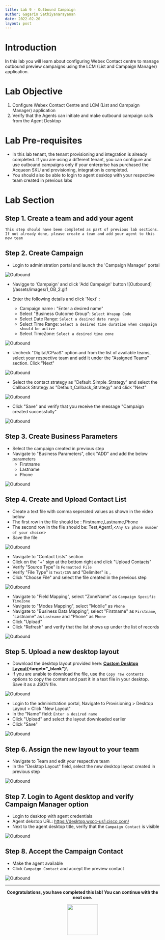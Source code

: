```yaml
---
title: Lab 9 - Outbound Campaign
author: Gagarin Sathiyanarayanan
date: 2022-02-20
layout: post
---
```


# Introduction
In this lab you will learn about configuring Webex Contact centre to manage outbound preview campaigns using the LCM (List and Campaign Manager) application.
# Lab Objective
1. Configure Webex Contact Centre and LCM (List and Campaign Manager) application
2. Verify that the Agents can initiate and make outbound campaign calls from the Agent Desktop

# Lab Pre-requisites
- In this lab tenant, the tenant provisioning and integration is already completed. If you are using a different tenant, you can configure and use outbound campaigns only if your enterprise has purchased the Acqueon SKU and provisioning, integration is completed. 
- You should also be able to login to agent desktop with your respective team created in previous labs


# Lab Section

## Step 1. Create a team and add your agent

`This step should have been completed as part of previous lab sections. If not already done, please create a team and add your agent to this new team`

## Step 2. Create Campaign

- Login to administration portal and launch the 'Campaign Manager' portal 

![Outbound](/assets/images/1_OB_1.gif)


- Navigge to 'Campaign' and click 'Add Campaign' button
![Outbound](/assets/images/1_OB_2.gif


- Enter the following details and click 'Next' : 
  - Campaign name : "Enter a desired name"
  - Select "Business Outcome Group": `Select Wrapup Code`
  - Select Date Range: `Select a desired date range`
  - Select Time Range: `Select a desired time duration when campaign should be active`
  - Select TimeZone: `Select a desired time zone`


![Outbound](/assets/images/1_OB_3.gif)


- Uncheck "Digital/CPaaS" option and from the list of available teams, select your respective team and add it under the "Assigned Teams" section. Click "Next"   

![Outbound](/assets/images/1_OB_4.gif)


- Select the contact strategy as "Default_Simple_Strategy" and select the Callback Strategy as "Default_Callback_Strategy" and click "Next"

![Outbound](/assets/images/1_OB_5.gif)


- Click "Save" and verify that you receive the message "Campaign created successfully"

![Outbound](/assets/images/1_OB_6.gif)



## Step 3. Create Business Parameters
- Select the campaign created in previous step 
- Navigate to "Business Parameters", click "ADD" and add the below parameters
  - Firstname 
  - Lastname
  - Phone

![Outbound](/assets/images/1_OB_7.gif)


## Step 4. Create and Upload Contact List 

- Create a text file with comma seperated values as shown in the video below 
- The first row in the file should be : Firstname,Lastname,Phone
- The second row in the file should be: Test,Agent1,<`Any US phone number of your choice`>
- Save the file 

![Outbound](/assets/images/1_OB_8.gif)


- Navigate to "Contact Lists" section 
-  Click on the "+" sign at the bottom right and click "Upload Contacts"
-  Verify "Source Type" is `Formatted File`
-  Verify "File Type" is `Text/CSV` and "Delimiter" is `,`
-  Click "Choose File" and select the file created in the previous step

![Outbound](/assets/images/1_OB_9.gif)


- Navigate to "Field Mapping", select "ZoneName" as `Campaign Specific TimeZone`
- Navigate to "Modes Mapping", select "Mobile" as `Phone`
- Navigate to "Business Data Mapping", select "Firstname" as `Firstname`, "Lastname" as `Lastname` and "Phone" as `Phone`
- Click "Upload"
- Click "Refresh" and verify that the list shows up under the list of records

![Outbound](/assets/images/1_OB_10.gif)


## Step 5. Upload a new desktop layout

- Download the desktop layout provided here: **[Custom Desktop Layout](https://github.com/WebexCC/webexcc.github.io/blob/master/assets/Acqueon_Desktop_Layout.json){:target="\_blank"}**\
- If you are unable to download the file, use the `Copy raw contents` options to copy the content and past it in a text file in your desktop. Save it as a JSON file. 

![Outbound](/assets/images/1_OB_15.png)


- Login to the administration portal, Navigate to Provisioning > Desktop Layout > Click "New Layout"
- In the "Name" field: `Enter a desired name`
- Click "Upload" and select the layout downloaded earlier
- Click "Save"

![Outbound](/assets/images/1_OB_11.gif)


## Step 6. Assign the new layout to your team

- Navigate to Team and edit your respective team 
- In the "Desktop Layout" field, select the new desktop layout created in previous step

![Outbound](/assets/images/1_OB_12.gif)


## Step 7. Login to Agent desktop and verify Campaign Manager option 

- Login to desktop with agent credentials
- Agent dekstop URL: https://desktop.wxcc-us1.cisco.com/
- Next to the agent desktop title, verify that the `Campaign Contact` is visible 

![Outbound](/assets/images/1_OB_13.gif)


## Step 8. Accept the Campaign Contact

- Make the agent available 
- Click `Campaign Contact` and accept the preview contact 

![Outbound](/assets/images/1_OB_14.gif)



---
<p style="text-align:center"><strong>Congratulations, you have completed this lab! You can continue with the next one.</strong></p>
		
<p style="text-align:center;"><img src="/assets/gitbook/images/webex.png" width="100"></p>	
